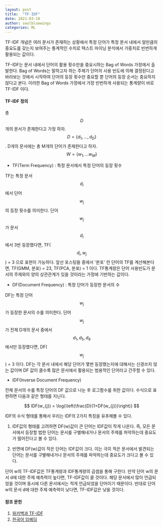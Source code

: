 ```yaml
---
layout: post
title:  "TF-IDF"
date: 2021-03-10
author: seolbluewings
categories: ML
---
```


TF-IDF 개념은 여러 문서가 존재하는 상황에서 특정 단어가 특정 문서 내에서 얼만큼의 중요도를 갖는지 보여주는 통계적인 수치로 텍스트 마이닝 분석에서 가중치로 빈번하게 활용되는 값이다.

TF-IDF는 문서 내에서 단어의 활용 횟수만을 중요시하는 Bag of Words 가정에서 출발한다. Bag of Words는 말하고자 하는 주제가 단어의 사용 빈도에 의해 결정된다고 바라보는 것에서 시작하여 단어의 등장 횟수만 중요할 뿐 단어의 등장 순서는 중요하지 않다고 본다. 이러한 Bag of Words 가정에서 가장 빈번하게 사용되는 통계량이 바로 TF-IDF 이다.

#### TF-IDF 정의

총 $$D$$개의 문서가 존재한다고 가정 하자. $$D = \{d_{1},...,d_{D}\}$$. D개의 문서에는 총 M개의 단어가 존재한다고 하자. $$W = \{w_{1},...w_{M}\}$$

- TF(Term Frequency) : 특정 문서에서 특정 단어의 등장 횟수

TF는 특정 문서 $$d_{i}$$에서 단어 $$w_{j}$$의 등장 횟수를 의미한다. 단어 $$w_{j}$$가 문서 $$d_{i}$$에서 3번 등장했다면, TF($$d_{i},w_{j}$$) = 3 으로 표현이 가능하다. 앞선 포스팅들 중에서 '분포' 란 단어의 TF를 계산해본다면, TF(GMM, 분포) = 23, TF(PCA, 분포) = 1 이다. TF통계량은 단어 사용빈도가 문서의 주제와의 양의 상관관계가 있을 것이라는 가정에 기반하는 값이다.

- DF(Document Frequency) : 특정 단어가 등장한 문서의 수

DF는 특정 단어 $$w_{j}$$가 등장한 문서의 수를 의미한다. 단어 $$w_{j}$$가 전체 D개의 문서 중에서 $$d_{1},d_{5},d_{9}$$에서만 등장했다면, DF($$w_{j}$$) = 3 이다. DF는 각 문서 내에서 해당 단어가 몇번 등장했는지에 대해서는 신경쓰지 않는 값이며 DF 값이 클수록 많은 문서에서 활용되는 범용적인 단어라고 간주할 수 있다.

- IDF(Inverse Document Frequency)

전체 문서의 수를 특정 단어의 DF 값으로 나눈 후 로그함수를 취한 값이다. 수식으로 표현하면 다음과 같은 형태를 지닌다.

$$ IDF(w_{j}) = \log{\left(\frac{D}{1+DF(w_{j})}\right)} $$

IDF의 수식 형태를 통해서 우리는 IDF의 2가지 특징을 유추해볼 수 있다.

1. IDF값의 형태를 고려하면 DF(w)값이 큰 단어는 IDF값이 작게 나온다. 즉, 모든 문서에서 등장할 법한 단어는 문서를 구별해내거나 문서의 주제를 파악하는데 중요도가 떨어진다고 볼 수 있다.

2. 반면에 DF(w)값이 작은 단어는 IDF값이 크다. 이는 극히 적은 문서에서 발견되는 단어는 문서를 구별해내거나 문서의 주제를 파악하는데 중요도가 크다고 볼 수 있다.

단어 w의 TF-IDF값은 TF통계량과 IDF통계량의 곱셈을 통해 구한다. 만약 단어 w의 문서 d에 대한 주제 예측력이 높다면, TF-IDF값이 클 것이다. 해당 문서에서 많이 언급되었을 것이며 동시에 다른 문서에서는 적게 언급되었을 단어이기 때문이다. 반대로 단어 w의 문서 d에 대한 주제 예측력이 낮다면, TF-IDF값은 낮을 것이다.


#### 참조 문헌
1. [위키백과 TF-IDF](https://ko.wikipedia.org/wiki/Tf-idf) <br>
2. [한국어 임베딩](https://ratsgo.github.io/natural%20language%20processing/2019/09/12/embedding/)
